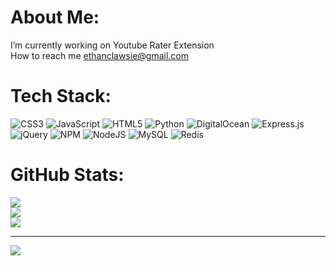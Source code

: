 # About Me:
I’m currently working on Youtube Rater Extension<br>How to reach me ethanclawsie@gmail.com

# Tech Stack:
![CSS3](https://img.shields.io/badge/css3-%231572B6.svg?style=flat&logo=css3&logoColor=white) ![JavaScript](https://img.shields.io/badge/javascript-%23323330.svg?style=flat&logo=javascript&logoColor=%23F7DF1E) ![HTML5](https://img.shields.io/badge/html5-%23E34F26.svg?style=flat&logo=html5&logoColor=white) ![Python](https://img.shields.io/badge/python-3670A0?style=flat&logo=python&logoColor=ffdd54) ![DigitalOcean](https://img.shields.io/badge/DigitalOcean-%230167ff.svg?style=flat&logo=digitalOcean&logoColor=white) ![Express.js](https://img.shields.io/badge/express.js-%23404d59.svg?style=flat&logo=express&logoColor=%2361DAFB) ![jQuery](https://img.shields.io/badge/jquery-%230769AD.svg?style=flat&logo=jquery&logoColor=white) ![NPM](https://img.shields.io/badge/NPM-%23000000.svg?style=flat&logo=npm&logoColor=white) ![NodeJS](https://img.shields.io/badge/node.js-6DA55F?style=flat&logo=node.js&logoColor=white) ![MySQL](https://img.shields.io/badge/mysql-%2300f.svg?style=flat&logo=mysql&logoColor=white) ![Redis](https://img.shields.io/badge/redis-%23DD0031.svg?style=flat&logo=redis&logoColor=white)
# GitHub Stats:
![](https://github-readme-stats.vercel.app/api?username=ethanclawsie&theme=dark&hide_border=true&include_all_commits=true&count_private=true)<br/>
![](https://github-readme-streak-stats.herokuapp.com/?user=ethanclawsie&theme=dark&hide_border=true)<br/>
![](https://github-readme-stats.vercel.app/api/top-langs/?username=ethanclawsie&theme=dark&hide_border=true&include_all_commits=true&count_private=true&layout=compact)

---
[![](https://visitcount.itsvg.in/api?id=ethanclawsie&icon=0&color=0)](https://visitcount.itsvg.in)
